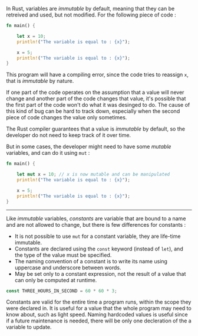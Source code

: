 In Rust, variables are *immutable* by default, meaning that they can be retreived and used, but not modified.
For the following piece of code :

```rust
fn main() {

    let x = 10;
    println!("The variable is equal to : {x}");

    x = 5;
    println!("The variable is equal to : {x}");
}
```

This program will have a compiling error, since the code tries to reassign `x`, that is *immutable* by nature.

If one part of the code operates on the assumption that a value will never change and another part of the code changes that value,
it's possible that the first part of the code won't do what it was desinged to do. The cause of this kind of bug can be hard to track down,
especially when the second piece of code changes the value only sometimes.

The Rust compiler guarantees that a value is *immutable* by default, so the developer do not need to keep track of it over time.

But in some cases, the developer might need to have some *mutable* variables, and can do it using `mut` :

```rust
fn main() {

    let mut x = 10; // x is now mutable and can be manipulated
    println!("The variable is equal to : {x}");

    x = 5;
    println!("The variable is equal to : {x}");
}
```

---

Like *immutable* variables, *constants* are variable that are bound to a name and are not allowed to change, but there is few differences for constants :
- It is not possible to use `mut` for a constant variable, they are life-time immutable.
- Constants are declared using the `const` keyword (instead of `let`), and the type of the value must be specified.
- The naming convention of a constant is to write its name using uppercase and underscore between words.
- May be set only to a constant expression, not the result of a value that can only be computed at runtime.

```rust
const THREE_HOURS_IN_SECOND = 60 * 60 * 3;
```

Constants are valid for the entire time a program runs, within the scope they were declared in. It is useful for a value that the whole program may need
to know about, such as light speed. Naming hardcoded values is useful since if a future maintenance is needed, there will be only one decleration of the a
variable to update.

